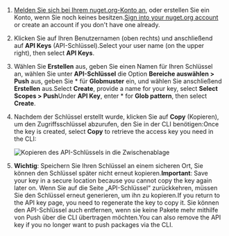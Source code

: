 1. <span data-ttu-id="bcaf3-101">[Melden Sie sich bei Ihrem nuget.org-Konto an](https://www.nuget.org/users/account/LogOn?returnUrl=%2F), oder erstellen Sie ein Konto, wenn Sie noch keines besitzen.</span><span class="sxs-lookup"><span data-stu-id="bcaf3-101">[Sign into your nuget.org account](https://www.nuget.org/users/account/LogOn?returnUrl=%2F) or create an account if you don't have one already.</span></span>

1. <span data-ttu-id="bcaf3-102">Klicken Sie auf Ihren Benutzernamen (oben rechts) und anschließend auf **API Keys** (API-Schlüssel).</span><span class="sxs-lookup"><span data-stu-id="bcaf3-102">Select your user name (on the upper right), then select **API Keys**.</span></span>

1. <span data-ttu-id="bcaf3-103">Wählen Sie **Erstellen** aus, geben Sie einen Namen für Ihren Schlüssel an, wählen Sie unter **API-Schlüssel** die Option **Bereiche auswählen > Push** aus, geben Sie \* für **Globmuster** ein, und wählen Sie anschließend **Erstellen** aus.</span><span class="sxs-lookup"><span data-stu-id="bcaf3-103">Select **Create**, provide a name for your key, select **Select Scopes > Push**Under **API Key**, enter \* for **Glob pattern**, then select **Create**.</span></span>

1. <span data-ttu-id="bcaf3-104">Nachdem der Schlüssel erstellt wurde, klicken Sie auf **Copy** (Kopieren), um den Zugriffsschlüssel abzurufen, den Sie in der CLI benötigen:</span><span class="sxs-lookup"><span data-stu-id="bcaf3-104">Once the key is created, select **Copy** to retrieve the access key you need in the CLI:</span></span>

    ![Kopieren des API-Schlüssels in die Zwischenablage](../media/QS_Create-02-APIKey.png)

1. <span data-ttu-id="bcaf3-106">**Wichtig**: Speichern Sie Ihren Schlüssel an einem sicheren Ort, Sie können den Schlüssel später nicht erneut kopieren.</span><span class="sxs-lookup"><span data-stu-id="bcaf3-106">**Important**: Save your key in a secure location because you cannot copy the key again later on.</span></span> <span data-ttu-id="bcaf3-107">Wenn Sie auf die Seite „API-Schlüssel“ zurückkehren, müssen Sie den Schlüssel erneut generieren, um ihn zu kopieren.</span><span class="sxs-lookup"><span data-stu-id="bcaf3-107">If you return to the API key page, you need to regenerate the key to copy it.</span></span> <span data-ttu-id="bcaf3-108">Sie können den API-Schlüssel auch entfernen, wenn sie keine Pakete mehr mithilfe von Push über die CLI übertragen möchten.</span><span class="sxs-lookup"><span data-stu-id="bcaf3-108">You can also remove the API key if you no longer want to push packages via the CLI.</span></span>